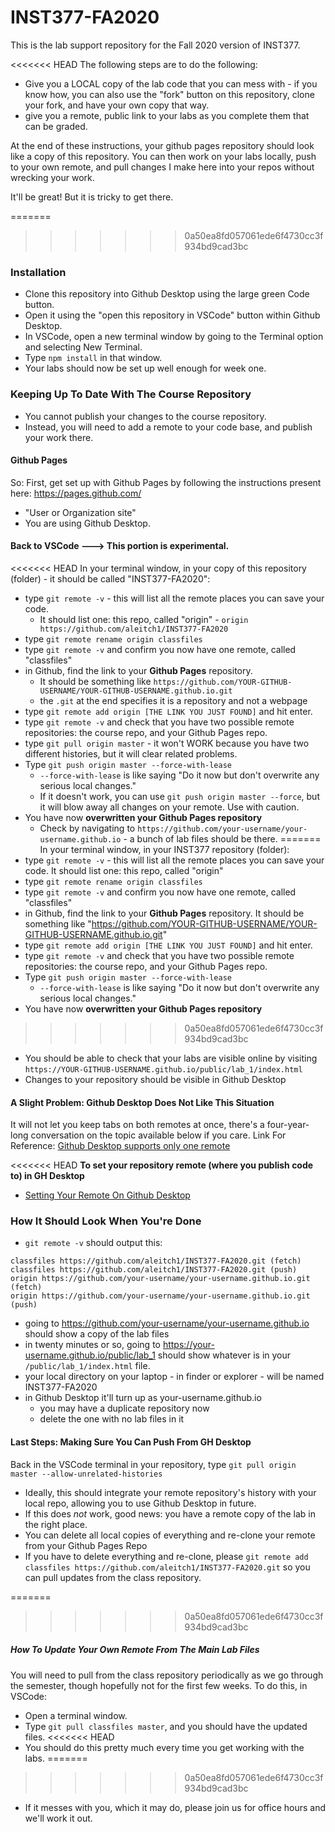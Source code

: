 # INST377-FA2020

This is the lab support repository for the Fall 2020 version of INST377. 

<<<<<<< HEAD
The following steps are to do the following:
* Give you a LOCAL copy of the lab code that you can mess with - if you know how, you can also use the "fork" button on this repository, clone your fork, and have your own copy that way.
* give you a remote, public link to your labs as you complete them that can be graded.

At the end of these instructions, your github pages repository should look like a copy of this repository. You can then work on your labs locally, push to your own remote, and pull changes I make here into your repos without wrecking your work.

It'll be great! But it is tricky to get there.

=======
>>>>>>> 0a50ea8fd057061ede6f4730cc3f934bd9cad3bc
### Installation
* Clone this repository into Github Desktop using the large green Code button.
* Open it using the "open this repository in VSCode" button within Github Desktop.
* In VSCode, open a new terminal window by going to the Terminal option and selecting New Terminal.
* Type `npm install` in that window.
* Your labs should now be set up well enough for week one.

### Keeping Up To Date With The Course Repository
* You cannot publish your changes to the course repository.
* Instead, you will need to add a remote to your code base, and publish your work there.

#### Github Pages
So: First, get set up with Github Pages by following the instructions present here: https://pages.github.com/
- "User or Organization site"
- You are using Github Desktop.

#### Back to VSCode ---> This portion is experimental.
<<<<<<< HEAD
In your terminal window, in your copy of this repository (folder) - it should be called "INST377-FA2020":
* type `git remote -v` - this will list all the remote places you can save your code.
    * It should list one: this repo, called "origin" - `origin https://github.com/aleitch1/INST377-FA2020`
* type `git remote rename origin classfiles`
* type `git remote -v` and confirm you now have one remote, called "classfiles"
* in Github, find the link to your **Github Pages** repository.
    * It should be something like `https://github.com/YOUR-GITHUB-USERNAME/YOUR-GITHUB-USERNAME.github.io.git`
    * the `.git` at the end specifies it is a repository and not a webpage
* type `git remote add origin [THE LINK YOU JUST FOUND]` and hit enter.
* type `git remote -v` and check that you have two possible remote repositories: the course repo, and your Github Pages repo.
* type `git pull origin master` - it won't WORK because you have two different histories, but it will clear related problems.
* Type `git push origin master --force-with-lease`
    * `--force-with-lease` is like saying "Do it now but don't overwrite any serious local changes."
    * If it doesn't work, you can use `git push origin master --force`, but it will blow away all changes on your remote. Use with caution.
* You have now **overwritten your Github Pages repository**
    * Check by navigating to `https://github.com/your-username/your-username.github.io` - a bunch of lab files should be there.
=======
In your terminal window, in your INST377 repository (folder):
* type `git remote -v` - this will list all the remote places you can save your code. It should list one: this repo, called "origin"
* type `git remote rename origin classfiles`
* type `git remote -v` and confirm you now have one remote, called "classfiles"
* in Github, find the link to your **Github Pages** repository. It should be something like "https://github.com/YOUR-GITHUB-USERNAME/YOUR-GITHUB-USERNAME.github.io.git"
* type `git remote add origin [THE LINK YOU JUST FOUND]` and hit enter.
* type `git remote -v` and check that you have two possible remote repositories: the course repo, and your Github Pages repo.
* Type `git push origin master --force-with-lease`
    * `--force-with-lease` is like saying "Do it now but don't overwrite any serious local changes."
* You have now **overwritten your Github Pages repository**
>>>>>>> 0a50ea8fd057061ede6f4730cc3f934bd9cad3bc
* You should be able to check that your labs are visible online by visiting `https://YOUR-GITHUB-USERNAME.github.io/public/lab_1/index.html`
* Changes to your repository should be visible in Github Desktop

#### A Slight Problem: Github Desktop Does Not Like This Situation
It will not let you keep tabs on both remotes at once, there's a four-year-long conversation on the topic available below if you care.
Link For Reference: [Github Desktop supports only one remote](https://github.com/desktop/desktop/issues/1442)

<<<<<<< HEAD
**To set your repository remote (where you publish code to) in GH Desktop**
* [Setting Your Remote On Github Desktop](https://docs.github.com/en/desktop/contributing-and-collaborating-using-github-desktop/changing-a-remotes-url-from-github-desktop)

### How It Should Look When You're Done
* `git remote -v` should output this:
```
classfiles https://github.com/aleitch1/INST377-FA2020.git (fetch)
classfiles https://github.com/aleitch1/INST377-FA2020.git (push)
origin https://github.com/your-username/your-username.github.io.git (fetch)
origin https://github.com/your-username/your-username.github.io.git (push)
```
* going to https://github.com/your-username/your-username.github.io should show a copy of the lab files
* in twenty minutes or so, going to https://your-username.github.io/public/lab_1 should show whatever is in your `/public/lab_1/index.html` file.
* your local directory on your laptop - in finder or explorer - will be named INST377-FA2020
* in Github Desktop it'll turn up as your-username.github.io
   * you may have a duplicate repository now
   * delete the one with no lab files in it

#### Last Steps: Making Sure You Can Push From GH Desktop
Back in the VSCode terminal in your repository, type `git pull origin master --allow-unrelated-histories`
* Ideally, this should integrate your remote repository's history with your local repo, allowing you to use Github Desktop in future.
* If this does _not_ work, good news: you have a remote copy of the lab in the right place.
* You can delete all local copies of everything and re-clone your remote from your Github Pages Repo
* If you have to delete everything and re-clone, please `git remote add classfiles https://github.com/aleitch1/INST377-FA2020.git` so you can pull updates from the class repository.

=======
>>>>>>> 0a50ea8fd057061ede6f4730cc3f934bd9cad3bc
##### How To Update Your Own Remote From The Main Lab Files
You will need to pull from the class repository periodically as we go through the semester, though hopefully not for the first few weeks.
To do this, in VSCode:
* Open a terminal window.
* Type `git pull classfiles master`, and you should have the updated files.
<<<<<<< HEAD
* You should do this pretty much every time you get working with the labs.
=======
>>>>>>> 0a50ea8fd057061ede6f4730cc3f934bd9cad3bc
* If it messes with you, which it may do, please join us for office hours and we'll work it out.
